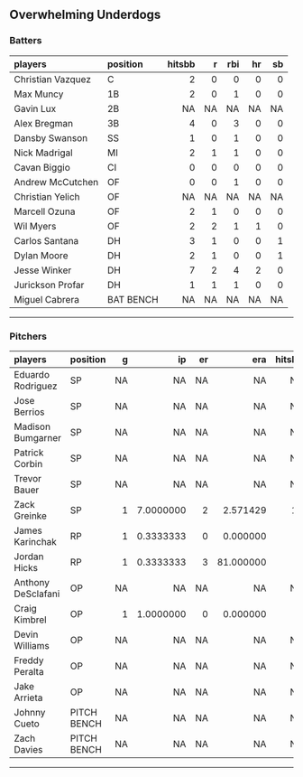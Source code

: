 ## Overwhelming Underdogs

### Batters

 
|players           |position  | hitsbb|  r| rbi| hr| sb| 
|:-----------------|:---------|------:|--:|---:|--:|--:| 
|Christian Vazquez |C         |      2|  0|   0|  0|  0| 
|Max Muncy         |1B        |      2|  0|   1|  0|  0| 
|Gavin Lux         |2B        |     NA| NA|  NA| NA| NA| 
|Alex Bregman      |3B        |      4|  0|   3|  0|  0| 
|Dansby Swanson    |SS        |      1|  0|   1|  0|  0| 
|Nick Madrigal     |MI        |      2|  1|   1|  0|  0| 
|Cavan Biggio      |CI        |      0|  0|   0|  0|  0| 
|Andrew McCutchen  |OF        |      0|  0|   1|  0|  0| 
|Christian Yelich  |OF        |     NA| NA|  NA| NA| NA| 
|Marcell Ozuna     |OF        |      2|  1|   0|  0|  0| 
|Wil Myers         |OF        |      2|  2|   1|  1|  0| 
|Carlos Santana    |DH        |      3|  1|   0|  0|  1| 
|Dylan Moore       |DH        |      2|  1|   0|  0|  1| 
|Jesse Winker      |DH        |      7|  2|   4|  2|  0| 
|Jurickson Profar  |DH        |      1|  1|   1|  0|  0| 
|Miguel Cabrera    |BAT BENCH |     NA| NA|  NA| NA| NA| 


* * *

### Pitchers

 
|players            |position    |  g|        ip| er|       era| hitsbb|     whip| so|  w| sv| 
|:------------------|:-----------|--:|---------:|--:|---------:|------:|--------:|--:|--:|--:| 
|Eduardo Rodriguez  |SP          | NA|        NA| NA|        NA|     NA|       NA| NA| NA| NA| 
|Jose Berrios       |SP          | NA|        NA| NA|        NA|     NA|       NA| NA| NA| NA| 
|Madison Bumgarner  |SP          | NA|        NA| NA|        NA|     NA|       NA| NA| NA| NA| 
|Patrick Corbin     |SP          | NA|        NA| NA|        NA|     NA|       NA| NA| NA| NA| 
|Trevor Bauer       |SP          | NA|        NA| NA|        NA|     NA|       NA| NA| NA| NA| 
|Zack Greinke       |SP          |  1| 7.0000000|  2|  2.571429|     10| 1.428571|  6|  0|  0| 
|James Karinchak    |RP          |  1| 0.3333333|  0|  0.000000|      0| 0.000000|  1|  0|  0| 
|Jordan Hicks       |RP          |  1| 0.3333333|  3| 81.000000|      3| 9.000000|  0|  0|  0| 
|Anthony DeSclafani |OP          | NA|        NA| NA|        NA|     NA|       NA| NA| NA| NA| 
|Craig Kimbrel      |OP          |  1| 1.0000000|  0|  0.000000|      0| 0.000000|  1|  0|  0| 
|Devin Williams     |OP          | NA|        NA| NA|        NA|     NA|       NA| NA| NA| NA| 
|Freddy Peralta     |OP          | NA|        NA| NA|        NA|     NA|       NA| NA| NA| NA| 
|Jake Arrieta       |OP          | NA|        NA| NA|        NA|     NA|       NA| NA| NA| NA| 
|Johnny Cueto       |PITCH BENCH | NA|        NA| NA|        NA|     NA|       NA| NA| NA| NA| 
|Zach Davies        |PITCH BENCH | NA|        NA| NA|        NA|     NA|       NA| NA| NA| NA| 


* * *


